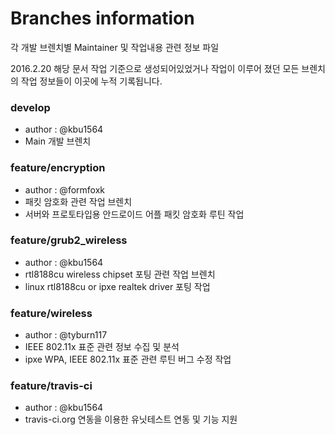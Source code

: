 # Branches information
각 개발 브렌치별 Maintainer 및 작업내용 관련 정보 파일

2016.2.20 해당 문서 작업 기준으로 생성되어있었거나 작업이 이루어 졌던 모든 브렌치의
작업 정보들이 이곳에 누적 기록됩니다.

### develop
- author : @kbu1564
- Main 개발 브렌치

### feature/encryption
- author : @formfoxk
- 패킷 암호화 관련 작업 브렌치
- 서버와 프로토타입용 안드로이드 어플 패킷 암호화 루틴 작업

### feature/grub2_wireless
- author : @kbu1564
- rtl8188cu wireless chipset 포팅 관련 작업 브렌치
- linux rtl8188cu or ipxe realtek driver 포팅 작업

### feature/wireless
- author : @tyburn117
- IEEE 802.11x 표준 관련 정보 수집 및 분석
- ipxe WPA, IEEE 802.11x 표준 관련 루틴 버그 수정 작업

### feature/travis-ci
- author : @kbu1564
- travis-ci.org 연동을 이용한 유닛테스트 연동 및 기능 지원

